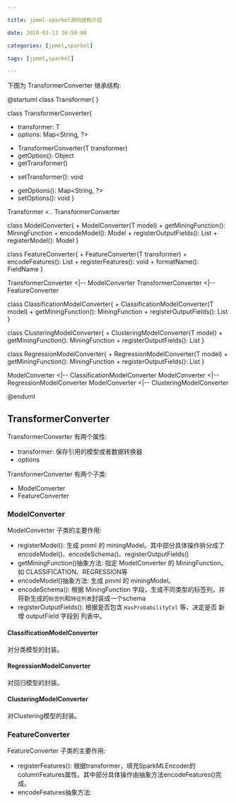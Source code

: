 ```yaml
---

title: jpmml-sparkml源码结构介绍

date: 2019-03-13 16:50:00

categories: [jpmml,sparkml]

tags: [jpmml,sparkml]

---
```






<!--more-->


下图为 TransformerConverter 继承结构:

@startuml
class Transformer{
}

class TransformerConverter{
  - transformer: T
  - options: Map<String, ?>
  + TransformerConverter(T transformer)
  + getOption(): Object
  + getTransformer()
  - setTransformer(): void
  + getOptions(): Map<String, ?>
  + setOptions(): void
}

Transformer <.. TransformerConverter

class ModelConverter{
    + ModelConverter(T model)
    + getMiningFunction(): MiningFunction
    + encodeModel(): Model
    + registerOutputFields(): List<OutputField>
    + registerModel(): Model
}

class FeatureConverter{
    + FeatureConverter(T transformer)
    + encodeFeatures(): List<Feature>
    + registerFeatures(): void
    + formatName(): FieldName
}

TransformerConverter <|-- ModelConverter
TransformerConverter <|-- FeatureConverter


class ClassificationModelConverter{
    + ClassificationModelConverter(T model)
    + getMiningFunction(): MiningFunction
    + registerOutputFields(): List<OutputField>
}

class ClusteringModelConverter{
    + ClusteringModelConverter(T model)
    + getMiningFunction(): MiningFunction
    + registerOutputFields(): List<OutputField>
}

class RegressionModelConverter{
    + RegressionModelConverter(T model)
    + getMiningFunction(): MiningFunction
    + registerOutputFields(): List<OutputField>
}

ModelConverter <|-- ClassificationModelConverter
ModelConverter <|-- RegressionModelConverter
ModelConverter <|-- ClusteringModelConverter

@enduml

## TransformerConverter

TransformerConverter 有两个属性:

- transformer: 保存引用的模型或者数据转换器
- options


TransformerConverter 有两个子类:

- ModelConverter
- FeatureConverter

### ModelConverter

ModelConverter 子类的主要作用:

- registerModel(): 生成 pmml 的 miningModel。其中部分具体操作拆分成了 encodeModel()、encodeSchema()、registerOutputFields()
- getMiningFunction()抽象方法: 指定 ModelConverter 的 MiningFunction。如 CLASSIFICATION、REGRESSION等
- encodeModel()抽象方法: 生成 pmml 的 miningModel。
- encodeSchema(): 根据 MiningFunction 字段，生成不同类型的标签列，并将新生成的`标签列`和`特征列表`封装成一个schema
- registerOutputFields(): 根据是否包含 `HasProbabilityCol` 等，决定是否 新增 outputField 字段到 列表中。


#### ClassificationModelConverter

对分类模型的封装。

#### RegressionModelConverter

对回归模型的封装。

#### ClusteringModelConverter

对Clustering模型的封装。


### FeatureConverter

FeatureConverter 子类的主要作用:

- registerFeatures(): 根据transformer，填充SparkMLEncoder的columnFeatures属性。其中部分具体操作由抽象方法encodeFeatures()完成。
- encodeFeatures抽象方法: 


